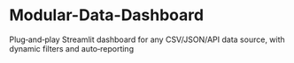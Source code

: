 # Modular-Data-Dashboard
Plug‑and‑play Streamlit dashboard for any CSV/JSON/API data source, with dynamic filters and auto‑reporting
